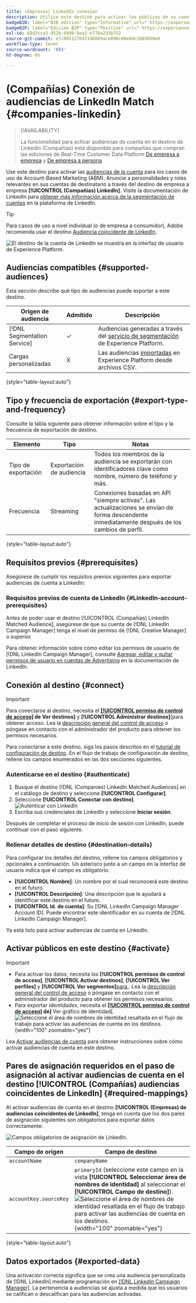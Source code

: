 ```yaml
---
title: (Empresas) LinkedIn conexión
description: Utilice este destino para activar los públicos de su cuenta para los casos de uso de Account-Based Marketing (ABM). Active perfiles para sus campañas de LinkedIn para la segmentación, personalización y supresión de audiencias, en función de los correos electrónicos con hash.
badgeB2B: label="B2B edition" type="Informative" url=" https://experienceleague.adobe.com/docs/experience-platform/rtcdp/intro/rtcdp-intro/overview.html?lang=en#rtcdp-editions newtab=true"
badgeB2P: label="Edición B2P" type="Positive" url=" https://experienceleague.adobe.com/docs/experience-platform/rtcdp/intro/rtcdp-intro/overview.html?lang=en#rtcdp-editions newtab=true"
exl-id: 68d2cca3-952b-49d0-8ea2-e776a233b752
source-git-commit: e7c0551276d31d6809ace096c00e0dc2665090e6
workflow-type: tm+mt
source-wordcount: '693'
ht-degree: 6%

---
```


# (Compañías) Conexión de audiencias de LinkedIn Match {#companies-linkedin}

>[!AVAILABILITY]
>
>La funcionalidad para activar audiencias de cuenta en el destino de LinkedIn (Compañías) está disponible para compañías que compran las ediciones de Real-Time Customer Data Platform [De empresa a empresa](/help/rtcdp/overview.md#rtcdp-b2b) y [De empresa a persona](/help/rtcdp/overview.md#rtcdp-b2p).

Use este destino para activar las [audiencias de la cuenta](/help/segmentation/types/account-audiences.md) para los casos de uso de Account-Based Marketing (ABM). Anuncie a personalidades y roles relevantes en sus cuentas de destinatario a través del destino de empresa a empresa **[!UICONTROL (Compañías) LinkedIn]**. Visite la documentación de LinkedIn para [obtener más información acerca de la segmentación de cuentas](https://business.linkedin.com/marketing-solutions/cx/21/10/ad-targeting/account-targeting) en la plataforma de LinkedIn.

>[!TIP]
>
>Para casos de uso a nivel individual (o de empresa a consumidor), Adobe recomienda usar el destino [Audiencia coincidente de LinkedIn](/help/destinations/catalog/social/linkedin.md).

![El destino de la cuenta de LinkedIn se muestra en la interfaz de usuario de Experience Platform.](/help/destinations/assets/catalog/social/linkedin-b2b/linkedin-b2b-destination.png)

## Audiencias compatibles {#supported-audiences}

Esta sección describe qué tipo de audiencias puede exportar a este destino.

| Origen de audiencia | Admitido | Descripción |
---------|----------|----------|
| [!DNL Segmentation Service] | ✓ | Audiencias generadas a través del [servicio de segmentación](../../../segmentation/home.md) de Experience Platform. |
| Cargas personalizadas | X | Las audiencias [importadas](../../../segmentation/ui/overview.md#import-audience) en Experience Platform desde archivos CSV. |

{style="table-layout:auto"}

## Tipo y frecuencia de exportación {#export-type-and-frequency}

Consulte la tabla siguiente para obtener información sobre el tipo y la frecuencia de exportación de destino.

| Elemento | Tipo | Notas |
|--------------|-----------|---------------------------|
| Tipo de exportación | Exportación de audiencia | Todos los miembros de la audiencia se exportarán con identificadores clave como nombre, número de teléfono y más. |
| Frecuencia | Streaming | Conexiones basadas en API &quot;siempre activas&quot;. Las actualizaciones se envían de forma descendente inmediatamente después de los cambios de perfil. |

{style="table-layout:auto"}

## Requisitos previos {#prerequisites}

Asegúrese de cumplir los requisitos previos siguientes para exportar audiencias de cuenta a LinkedIn:

### Requisitos previos de cuenta de LinkedIn {#LinkedIn-account-prerequisites}

Antes de poder usar el destino [!UICONTROL (Compañías) LinkedIn Matched Audience], asegúrese de que su cuenta de [!DNL LinkedIn Campaign Manager] tenga el nivel de permiso de [!DNL Creative Manager] o superior.

Para obtener información sobre cómo editar los permisos de usuario de [!DNL LinkedIn Campaign Manager], consulte [Agregar, editar y quitar permisos de usuario en cuentas de Advertising](https://www.linkedin.com/help/lms/answer/5753) en la documentación de LinkedIn.

## Conexión al destino {#connect}

>[!IMPORTANT]
> 
>Para conectarse al destino, necesita el **[[!UICONTROL permiso de control de acceso]](/help/access-control/home.md#permissions) de Ver destinos&rbrack;** y **[!UICONTROL Administrar destinos]**&lbrack;para obtener acceso. Lea la [descripción general del control de acceso](/help/access-control/ui/overview.md) o póngase en contacto con el administrador del producto para obtener los permisos necesarios.

Para conectarse a este destino, siga los pasos descritos en el [tutorial de configuración de destino](../../ui/connect-destination.md). En el flujo de trabajo de configuración de destino, rellene los campos enumerados en las dos secciones siguientes.

### Autenticarse en el destino {#authenticate}

1. Busque el destino [!DNL (Companies) LinkedIn Matched Audiences] en el catálogo de destino y seleccione **[!UICONTROL Configurar]**.
2. Seleccione **[!UICONTROL Conectar con destino]**.
   ![Autenticar con LinkedIn](/help/destinations/assets/catalog/social/linkedin-b2b/authenticate-linkedin-destination.png)
3. Escriba sus credenciales de LinkedIn y seleccione **Iniciar sesión**.

Después de completar el proceso de inicio de sesión con LinkedIn, puede continuar con el paso siguiente.

### Rellenar detalles de destino {#destination-details}

Para configurar los detalles del destino, rellene los campos obligatorios y opcionales a continuación. Un asterisco junto a un campo en la interfaz de usuario indica que el campo es obligatorio.

* **[!UICONTROL Nombre]**: Un nombre por el cual reconocerá este destino en el futuro.
* **[!UICONTROL Descripción]**: Una descripción que le ayudará a identificar este destino en el futuro.
* **[!UICONTROL Id. de cuenta]**: Su [!DNL LinkedIn Campaign Manager Account ID]. Puede encontrar este identificador en su cuenta de [!DNL LinkedIn Campaign Manager].

Ya está listo para activar audiencias de cuenta en LinkedIn.

## Activar públicos en este destino {#activate}

>[!IMPORTANT]
> 
>* Para activar los datos, necesita los **[!UICONTROL permisos de control de acceso]**, **[!UICONTROL Activar destinos]**, **[!UICONTROL Ver perfiles]** y **[!UICONTROL Ver segmentos]**&#x200B;[para ](/help/access-control/home.md#permissions). Lea la [descripción general del control de acceso](/help/access-control/ui/overview.md) o póngase en contacto con el administrador del producto para obtener los permisos necesarios.
>* Para exportar *identidades*, necesita el **[[!UICONTROL permiso de control de acceso]](/help/access-control/home.md#permissions) de&rbrack;** Ver gráfico de identidad&lbrack;. <br> ![Seleccione el área de nombres de identidad resaltada en el flujo de trabajo para activar las audiencias de cuenta en los destinos.](/help/destinations/assets/ui/activate-account-audiences/identity-namespace-highlighted.png "Seleccione el área de nombres de identidad resaltada en el flujo de trabajo para activar las audiencias de cuenta en los destinos."){width="100" zoomable="yes"}

Lea [Activar audiencias de cuenta](/help/destinations/ui/activate-account-audiences.md) para obtener instrucciones sobre cómo activar audiencias de cuenta en este destino.

## Pares de asignación requeridos en el paso de asignación al activar audiencias de cuenta en el destino **[!UICONTROL (Compañías) audiencias coincidentes de LinkedIn]** {#required-mappings}

Al activar audiencias de cuenta en el destino **[!UICONTROL (Empresas) de audiencias coincidentes de LinkedIn]**, tenga en cuenta que los dos pares de asignación siguientes son obligatorios para exportar datos correctamente:

![Campos obligatorios de asignación de LinkedIn.](/help/destinations/assets/ui/activate-account-audiences/linkedin-mapping-required-fields.png)

| Campo de origen | Campo de destino |
|---------|----------|
| `accountName` | `companyName` |
| `accountKey.sourceKey` | `primaryId` (seleccione este campo en la vista **[!UICONTROL Seleccionar área de nombres de identidad]** al seleccionar el **[!UICONTROL Campo de destino]**). <br> ![Seleccione el área de nombres de identidad resaltada en el flujo de trabajo para activar las audiencias de cuenta en los destinos.](/help/destinations/assets/ui/activate-account-audiences/identity-namespace-highlighted.png "Seleccione el área de nombres de identidad resaltada en el flujo de trabajo para activar las audiencias de cuenta en los destinos."){width="100" zoomable="yes"} |

{style="table-layout:auto"}

## Datos exportados {#exported-data}

Una activación correcta significa que se crea una audiencia personalizada de [!DNL LinkedIn] mediante programación en [[!DNL LinkedIn Campaign Manager]](https://www.linkedin.com/campaignmanager/login). La pertenencia a audiencias se ajusta a medida que los usuarios se califican o descalifican para las audiencias activadas.
